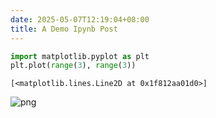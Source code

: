 ```yaml
---
date: 2025-05-07T12:19:04+08:00
title: A Demo Ipynb Post
---
```



```python
import matplotlib.pyplot as plt
plt.plot(range(3), range(3))
```




    [<matplotlib.lines.Line2D at 0x1f812aa01d0>]




    
![png](./index_files/output_1_1.png)
    



```python

```
